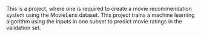 This is a project, where one is required to create a movie recommendation system using the MovieLens dataset. This project trains a machine learning algorithm using the inputs in one subset to predict movie ratings in the validation set.
